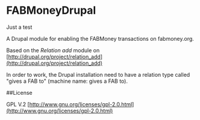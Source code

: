 FABMoneyDrupal
==============

Just a test

A Drupal module for enabling the FABMoney transactions on fabmoney.org.

Based on the *Relation add* module on [http://drupal.org/project/relation_add](http://drupal.org/project/relation_add)

In order to work, the Drupal installation need to have a relation type called "gives a FAB to" (machine name: gives a FAB to).

##License

GPL V.2 [http://www.gnu.org/licenses/gpl-2.0.html](http://www.gnu.org/licenses/gpl-2.0.html)
